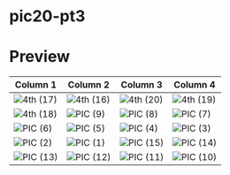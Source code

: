 # pic20-pt3
# Preview
| Column 1 | Column 2 | Column 3 | Column 4 |
|---------|---------|---------|---------|
|![4th (17)](https://github.com/user-attachments/assets/02499874-832b-4199-998a-f30b6e083b71)|![4th (16)](https://github.com/user-attachments/assets/47312078-c007-45a4-b4bd-3d040c59e39e)|![4th (20)](https://github.com/user-attachments/assets/2085a3ba-16c3-442e-a95a-1bea5a349420)|![4th (19)](https://github.com/user-attachments/assets/5786ad6b-da9c-4b72-a59c-de711393e074)|
|![4th (18)](https://github.com/user-attachments/assets/bf7facd4-797f-4724-8ca5-46121b17053e)|![PIC (9)](https://github.com/user-attachments/assets/e32597aa-5302-4741-bd7b-53ab254d7d6e)|![PIC (8)](https://github.com/user-attachments/assets/7d77d0c4-ff9b-47c1-8ff9-339f99c1229a)|![PIC (7)](https://github.com/user-attachments/assets/0a82a19f-efce-4b69-8437-f9fe9713ef48)|
|![PIC (6)](https://github.com/user-attachments/assets/e4df10ec-4cc3-476a-98aa-9b2f4cd05595)|![PIC (5)](https://github.com/user-attachments/assets/cd853f28-c034-4a33-8941-1879aaf7f60c)|![PIC (4)](https://github.com/user-attachments/assets/17f82149-da21-47e6-b573-c2aa2d0ff47d)|![PIC (3)](https://github.com/user-attachments/assets/cd20e70a-8ffd-4a89-a0ef-c9b17a2b0465)|
|![PIC (2)](https://github.com/user-attachments/assets/ea84360c-8574-47ef-9548-f5e6774cf4b3)|![PIC (1)](https://github.com/user-attachments/assets/c602bff4-197b-4cc3-b718-1ef1b03cc10e)|![PIC (15)](https://github.com/user-attachments/assets/9977c2bc-4fbb-444e-b60b-8018fd0fb98c)|![PIC (14)](https://github.com/user-attachments/assets/29ee92c8-0796-421d-bc07-80e6bce0dc5f)|
|![PIC (13)](https://github.com/user-attachments/assets/b1903a27-b7a5-4331-9d30-2a5b0bba1a8b)|![PIC (12)](https://github.com/user-attachments/assets/3606422b-abca-426b-918a-17200c05a539)|![PIC (11)](https://github.com/user-attachments/assets/ceb4b8eb-dbf1-4cdb-ad60-83abbc9682d6)|![PIC (10)](https://github.com/user-attachments/assets/86f6f1a0-d408-4cfb-9e97-3c38a01d167b)|
